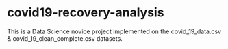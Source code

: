 # covid19-recovery-analysis
This is a Data Science novice project implemented on the covid_19_data.csv &amp; covid_19_clean_complete.csv datasets.
